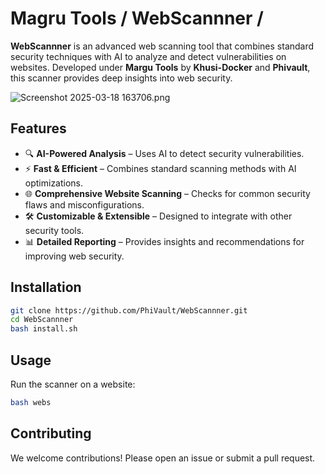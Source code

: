 # Magru Tools / WebScannner /

**WebScannner** is an advanced web scanning tool that combines standard security techniques with AI to analyze and detect vulnerabilities on websites. Developed under **Margu Tools** by **Khusi-Docker** and **Phivault**, this scanner provides deep insights into web security.  

![Screenshot 2025-03-18 163706.png](<https://media-hosting.imagekit.io//6ed229bc60af4809/Screenshot 2025-03-18 163706.png?Expires=1837058784&Key-Pair-Id=K2ZIVPTIP2VGHC&Signature=WJIDsWX5-wsUI26RQEiW1ItGKYpUwJU7tA9gkPDcDyi3ody8jCLF997GvXCLpO51Bhkhu46IWCQ-mRZ5CVFvfTHULxKmglbApr8khtRSpJ44uM90PBqCIHjQiDODcglAop8soU1WAI6u2oxYaR3IStmDyXYd5DbH6Tun94rfocWMtey2b7uZOYOM~lRQiWRiP6eDemsEETpUc~TdTOqUpc4p-RyU1bT0kJH6~5pbolbQolXRLS34Sj5UL9HVO-q0lhPNprfXMBEryQzrL0G7jeDTEDjv2yAIlpwqAzRZm3v-NjUupFilYHatLFXeyoFyMCAwnQ5M4GqRPHTBtu4zEg__>)

## Features  

- 🔍 **AI-Powered Analysis** – Uses AI to detect security vulnerabilities.  
- ⚡ **Fast & Efficient** – Combines standard scanning methods with AI optimizations.  
- 🌐 **Comprehensive Website Scanning** – Checks for common security flaws and misconfigurations.  
- 🛠️ **Customizable & Extensible** – Designed to integrate with other security tools.  
- 📊 **Detailed Reporting** – Provides insights and recommendations for improving web security.  

## Installation  

```bash
git clone https://github.com/PhiVault/WebScannner.git
cd WebScannner
bash install.sh
```

## Usage  

Run the scanner on a website:  

```bash
bash webs
```


## Contributing  

We welcome contributions! Please open an issue or submit a pull request.  
